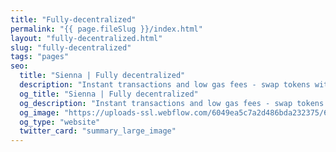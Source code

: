 ```yaml
---
title: "Fully-decentralized"
permalink: "{{ page.fileSlug }}/index.html"
layout: "fully-decentralized.html"
slug: "fully-decentralized"
tags: "pages"
seo:
  title: "Sienna | Fully decentralized"
  description: "Instant transactions and low gas fees - swap tokens with a scalable protocol"
  og_title: "Sienna | Fully decentralized"
  og_description: "Instant transactions and low gas fees - swap tokens with a scalable protocol"
  og_image: "https://uploads-ssl.webflow.com/6049ea5c7a2d486bda232375/60a77be1dbf7c429d5001b6e_Open%20Graph%20Image%20Frontpage%202.0.jpg"
  og_type: "website"
  twitter_card: "summary_large_image"
---
```



